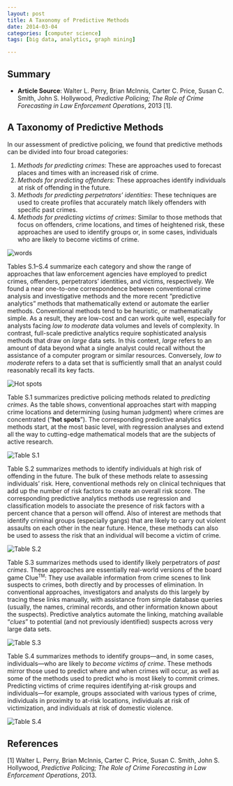 ```yaml
---
layout: post
title: A Taxonomy of Predictive Methods
date: 2014-03-04
categories: [computer science]
tags: [big data, analytics, graph mining]

---
```


Summary
---
* **Article Source**: Walter L. Perry, Brian McInnis, Carter C. Price, Susan C. Smith, John S. Hollywood, *Predictive Policing; The Role of Crime Forecasting in Law Enforcement Operations*, 2013 [1].


A Taxonomy of Predictive Methods
---

In our assessment of predictive policing, we found that predictive methods can be divided into four broad categories:


1. *Methods for predicting crimes*: These are approaches used to forecast places and times with an increased risk of crime.
2. *Methods for predicting offenders*: These approaches identify individuals at risk of offending in the future.
3. *Methods for predicting perpetrators’ identities*: These techniques are used to create profiles that accurately match likely offenders with specific past crimes.
4. *Methods for predicting victims of crimes*: Similar to those methods that focus on offenders, crime locations, and times of heightened risk, these approaches are used to identify groups or, in some cases, individuals who are likely to become victims of crime.

![words](http://sungsoo.github.com/images/predictive-policing_3.png)

Tables S.1–S.4 summarize each category and show the range of approaches that
law enforcement agencies have employed to predict crimes, offenders, perpetrators’ identities, and victims, respectively. We found a near one-to-one correspondence between conventional crime analysis and investigative methods and the more recent “predictive analytics” methods that mathematically extend or automate the earlier methods. Conventional methods tend to be heuristic, or mathematically simple. As a result, they are low-cost and can work quite well, especially for analysts facing *low to moderate* data volumes and levels of complexity. In contrast, full-scale predictive analytics require sophisticated analysis methods that draw on *large* data sets. In this context, *large* refers to an amount of data beyond what a single analyst could recall without the assistance of a computer program or similar resources. Conversely, *low to moderate* refers to a data set that is sufficiently small that an analyst could reasonably recall its key facts.


![Hot spots](http://sungsoo.github.com/images/predictive_policing-large.jpg)

Table S.1 summarizes predictive policing methods related to *predicting crimes*. As the table shows, conventional approaches start with mapping crime locations and determining (using human judgment) where crimes are concentrated (“**hot spots**”). The corresponding predictive analytics methods start, at the most basic level, with regression analyses and extend all the way to cutting-edge mathematical models that are the subjects of active research.

![Table S.1](http://sungsoo.github.com/images/table-s1.png)

Table S.2 summarizes methods to identify individuals at high risk of offending in the future. The bulk of these methods relate to assessing individuals’ risk. Here, conventional methods rely on clinical techniques that add up the number of risk factors to create an overall risk score. The corresponding predictive analytics methods use regression and classification models to associate the presence of risk factors with a percent chance that a person will offend. Also of interest are methods that identify criminal groups (especially gangs) that are likely to carry out violent assaults on each other in the near future. Hence, these methods can also be used to assess the risk that an individual will become a victim of crime.

![Table S.2](http://sungsoo.github.com/images/table-s2.png)

Table S.3 summarizes methods used to identify likely perpetrators of *past crimes*. These approaches are essentially real-world versions of the board game Clue<sup><small>TM</small></sup>: They use available information from crime scenes to link suspects to crimes, both directly and by processes of elimination. In conventional approaches, investigators and analysts do this largely by tracing these links manually, with assistance from simple database queries (usually, the names, criminal records, and other information known about the suspects). Predictive analytics automate the linking, matching available “*clues*” to potential (and not previously identified) suspects across very large data sets.

![Table S.3](http://sungsoo.github.com/images/table-s3.png)

Table S.4 summarizes methods to identify groups—and, in some cases, individuals—who are likely to *become victims of crime*. These methods mirror those used to predict where and when crimes will occur, as well as some of the methods used to predict who is most likely to commit crimes. Predicting victims of crime requires identifying at-risk groups and individuals—for example, groups associated with various types of crime, individuals in proximity to at-risk locations, individuals at risk of victimization, and individuals at risk of domestic violence.

![Table S.4](http://sungsoo.github.com/images/table-s4.png)


References
---
[1] Walter L. Perry, Brian McInnis, Carter C. Price, Susan C. Smith, John S. Hollywood, *Predictive Policing; The Role of Crime Forecasting in Law Enforcement Operations*, 2013.

